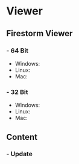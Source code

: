 # Viewer

## Firestorm Viewer

### - 64 Bit
* Windows:
* Linux:
* Mac:

### - 32 Bit
* Windows:
* Linux:
* Mac:
















    
## Content

### - Update
